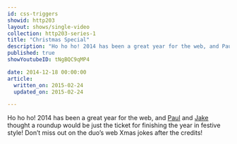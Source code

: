 ```yaml
---
id: css-triggers
showid: http203
layout: shows/single-video
collection: http203-series-1
title: "Christmas Special"
description: "Ho ho ho! 2014 has been a great year for the web, and Paul and Jake thought a roundup would be just the ticket for finishing the year in festive style! Don’t miss out on the duo’s web Xmas jokes after the credits!"
published: true
showYoutubeID: tNgBQC9qMP4

date: 2014-12-18 00:00:00
article:
  written_on: 2015-02-24
  updated_on: 2015-02-24

---
```


Ho ho ho! 2014 has been a great year for the web, and [Paul](https://twitter.com/aerotwist) and [Jake](https://twitter.com/jaffathecake) thought a roundup would be just the ticket for finishing the year in festive style! Don’t miss out on the duo’s web Xmas jokes after the credits!
